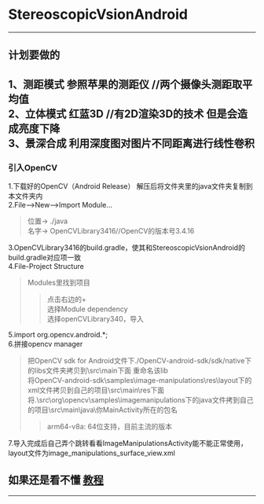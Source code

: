 # StereoscopicVsionAndroid
---

## 计划要做的
1、测距模式 参照苹果的测距仪 //两个摄像头测距取平均值 <br>
2、立体模式 红蓝3D //有2D渲染3D的技术 但是会造成亮度下降 <br>
3、景深合成 利用深度图对图片不同距离进行线性卷积 <br>
---

### 引入OpenCV
1.下载好的OpenCV（Android Release） 解压后将文件夹里的java文件夹复制到本文件夹内 <br>
2.File—>New—>Import Module… <br>
> 位置->   ./java <br>
> 名字->   OpenCVLibrary3416//OpenCV的版本号3.4.16

3.OpenCVLibrary3416的build.gradle，使其和StereoscopicVsionAndroid的build.gradle对应项一致 <br>
4.File-Project Structure
> Modules里找到项目
> > 点击右边的+ <br>
> > 选择Module dependency <br>
> 选择openCVLibrary340，导入

5.import org.opencv.android.*; <br>
6.拼接opencv manager <br>
> 把OpenCV sdk for Android文件下./OpenCV-android-sdk/sdk/native下的libs文件夹拷贝到\src\main下面 重命名该lib <br>
> 将OpenCV-android-sdk\samples\image-manipulations\res\layout下的xml文件拷贝到自己的项目\src\main\res下面 <br>
> 将.\src\org\opencv\samples\imagemanipulations下的java文件拷到自己的项目\src\main\java\你MainActivity所在的包名 <br>
> > arm64-v8a: 64位支持，目前主流的版本

7.导入完成后自己弄个跳转看看ImageManipulationsActivity能不能正常使用，layout文件为image_manipulations_surface_view.xml <br>
## **如果还是看不懂** [教程](https://blog.csdn.net/qq_33198758/article/details/82984216)
---

